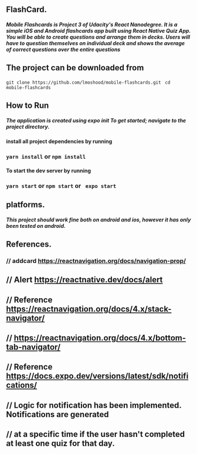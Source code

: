 
## FlashCard.
##### Mobile Flashcards is Project 3 of Udacity's React Nanodegree. It is a simple iOS and Android flashcards app built using React Native Quiz App. You will be able to create questions and arrange them in decks. Users will have to question themselves on individual deck and shows the average of correct questions over the entire questions

## The project can be downloaded from

```git clone https://github.com/lmoshood/mobile-flashcards.git ```
``` cd mobile-flashcards ```

## How to Run
##### The application is created using expo init To get started; navigate to the project directory.

#### install all project dependencies by running
### ```yarn install``` or ```npm install```
#### To start the dev server by running
### ```yarn start``` or ```npm start``` or ``` expo start```

## platforms.
##### This project should work fine both on android and ios, however it has only been tested on android.

## References.
### // addcard https://reactnavigation.org/docs/navigation-prop/

## // Alert https://reactnative.dev/docs/alert

## // Reference https://reactnavigation.org/docs/4.x/stack-navigator/
## // https://reactnavigation.org/docs/4.x/bottom-tab-navigator/

## // Reference https://docs.expo.dev/versions/latest/sdk/notifications/
## // Logic for notification has been implemented. Notifications are generated
## // at a specific time if the user hasn't completed at least one quiz for that day.
